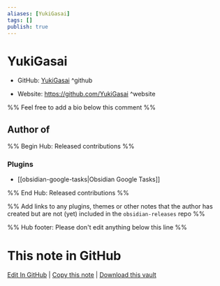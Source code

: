 ```yaml
---
aliases: [YukiGasai]
tags: []
publish: true
---
```


# YukiGasai

- GitHub: [YukiGasai](https://github.com/YukiGasai/) ^github
<!-- - Discord: `@` ^discord-->
- Website: <https://github.com/YukiGasai> ^website
<!-- - [[Publish sites|Publish site]]: <https://> ^publish-->

%% Feel free to add a bio below this comment %%

## Author of

%% Begin Hub: Released contributions %%

### Plugins

- [[obsidian-google-tasks|Obsidian Google Tasks]]

%% End Hub: Released contributions %%

%% Add links to any plugins, themes or other notes that the author has created but are not (yet) included in the `obsidian-releases` repo %%

<!--
### Unlisted plugins
-->

<!--
### Others
-->

<!--
## Sponsor this author
-->

<!-- - [[GitHub sponsors]]: [Sponsor @YukiGasai on GitHub Sponsors](https://github.com/sponsors/YukiGasai) ^github-sponsor-->
<!-- - [[Buy me a coffee]]: <https://> ^buy-me-a-coffee-->
<!-- - [[PayPal]]: <https://> ^paypal-->
<!-- - [[Patreon]]: <https://> ^patreon-->

<!--
## Follow this author
-->

<!-- - [[YouTube Channels|On YouTube]]: <https://> ^youtube-->
<!-- - Twitter: <https://> ^twitter-->
<!-- - ... -->

%% Hub footer: Please don't edit anything below this line %%

# This note in GitHub

<span class="git-footer">[Edit In GitHub](https://github.dev/obsidian-community/obsidian-hub/blob/main/01%20-%20Community/People/YukiGasai.md "git-hub-edit-note") | [Copy this note](https://raw.githubusercontent.com/obsidian-community/obsidian-hub/main/01%20-%20Community/People/YukiGasai.md "git-hub-copy-note") | [Download this vault](https://github.com/obsidian-community/obsidian-hub/archive/refs/heads/main.zip "git-hub-download-vault") </span>
